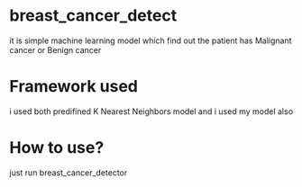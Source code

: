 breast_cancer_detect
===
it is simple machine learning model which find out the patient has Malignant cancer or Benign cancer

Framework used
===
i used both predifined K Nearest Neighbors model and i used my model also

How to use?
===
just run breast_cancer_detector
